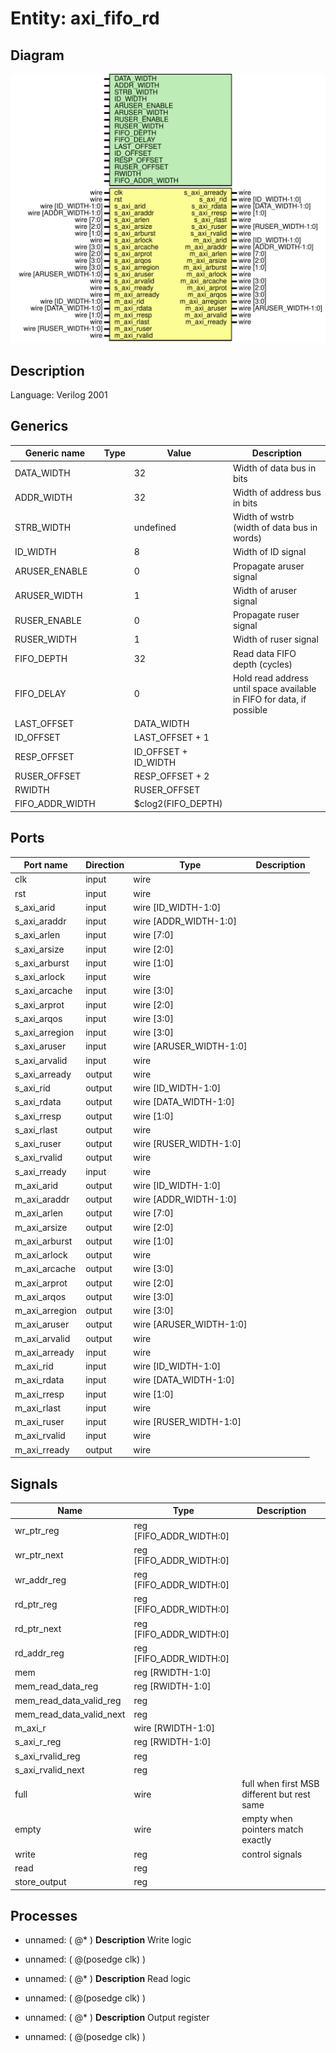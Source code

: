 # Entity: axi_fifo_rd

## Diagram

![Diagram](axi_fifo_rd.svg "Diagram")
## Description

Language: Verilog 2001
 
## Generics

| Generic name    | Type | Value                | Description                                                            |
| --------------- | ---- | -------------------- | ---------------------------------------------------------------------- |
| DATA_WIDTH      |      | 32                   | Width of data bus in bits                                              |
| ADDR_WIDTH      |      | 32                   | Width of address bus in bits                                           |
| STRB_WIDTH      |      | undefined            | Width of wstrb (width of data bus in words)                            |
| ID_WIDTH        |      | 8                    | Width of ID signal                                                     |
| ARUSER_ENABLE   |      | 0                    | Propagate aruser signal                                                |
| ARUSER_WIDTH    |      | 1                    | Width of aruser signal                                                 |
| RUSER_ENABLE    |      | 0                    | Propagate ruser signal                                                 |
| RUSER_WIDTH     |      | 1                    | Width of ruser signal                                                  |
| FIFO_DEPTH      |      | 32                   | Read data FIFO depth (cycles)                                          |
| FIFO_DELAY      |      | 0                    | Hold read address until space available in FIFO for data, if possible  |
| LAST_OFFSET     |      | DATA_WIDTH           |                                                                        |
| ID_OFFSET       |      | LAST_OFFSET + 1      |                                                                        |
| RESP_OFFSET     |      | ID_OFFSET + ID_WIDTH |                                                                        |
| RUSER_OFFSET    |      | RESP_OFFSET + 2      |                                                                        |
| RWIDTH          |      | RUSER_OFFSET         |                                                                        |
| FIFO_ADDR_WIDTH |      | $clog2(FIFO_DEPTH)   |                                                                        |
## Ports

| Port name      | Direction | Type                    | Description |
| -------------- | --------- | ----------------------- | ----------- |
| clk            | input     | wire                    |             |
| rst            | input     | wire                    |             |
| s_axi_arid     | input     | wire [ID_WIDTH-1:0]     |             |
| s_axi_araddr   | input     | wire [ADDR_WIDTH-1:0]   |             |
| s_axi_arlen    | input     | wire [7:0]              |             |
| s_axi_arsize   | input     | wire [2:0]              |             |
| s_axi_arburst  | input     | wire [1:0]              |             |
| s_axi_arlock   | input     | wire                    |             |
| s_axi_arcache  | input     | wire [3:0]              |             |
| s_axi_arprot   | input     | wire [2:0]              |             |
| s_axi_arqos    | input     | wire [3:0]              |             |
| s_axi_arregion | input     | wire [3:0]              |             |
| s_axi_aruser   | input     | wire [ARUSER_WIDTH-1:0] |             |
| s_axi_arvalid  | input     | wire                    |             |
| s_axi_arready  | output    | wire                    |             |
| s_axi_rid      | output    | wire [ID_WIDTH-1:0]     |             |
| s_axi_rdata    | output    | wire [DATA_WIDTH-1:0]   |             |
| s_axi_rresp    | output    | wire [1:0]              |             |
| s_axi_rlast    | output    | wire                    |             |
| s_axi_ruser    | output    | wire [RUSER_WIDTH-1:0]  |             |
| s_axi_rvalid   | output    | wire                    |             |
| s_axi_rready   | input     | wire                    |             |
| m_axi_arid     | output    | wire [ID_WIDTH-1:0]     |             |
| m_axi_araddr   | output    | wire [ADDR_WIDTH-1:0]   |             |
| m_axi_arlen    | output    | wire [7:0]              |             |
| m_axi_arsize   | output    | wire [2:0]              |             |
| m_axi_arburst  | output    | wire [1:0]              |             |
| m_axi_arlock   | output    | wire                    |             |
| m_axi_arcache  | output    | wire [3:0]              |             |
| m_axi_arprot   | output    | wire [2:0]              |             |
| m_axi_arqos    | output    | wire [3:0]              |             |
| m_axi_arregion | output    | wire [3:0]              |             |
| m_axi_aruser   | output    | wire [ARUSER_WIDTH-1:0] |             |
| m_axi_arvalid  | output    | wire                    |             |
| m_axi_arready  | input     | wire                    |             |
| m_axi_rid      | input     | wire [ID_WIDTH-1:0]     |             |
| m_axi_rdata    | input     | wire [DATA_WIDTH-1:0]   |             |
| m_axi_rresp    | input     | wire [1:0]              |             |
| m_axi_rlast    | input     | wire                    |             |
| m_axi_ruser    | input     | wire [RUSER_WIDTH-1:0]  |             |
| m_axi_rvalid   | input     | wire                    |             |
| m_axi_rready   | output    | wire                    |             |
## Signals

| Name                     | Type                    | Description                                  |
| ------------------------ | ----------------------- | -------------------------------------------- |
| wr_ptr_reg               | reg [FIFO_ADDR_WIDTH:0] |                                              |
| wr_ptr_next              | reg [FIFO_ADDR_WIDTH:0] |                                              |
| wr_addr_reg              | reg [FIFO_ADDR_WIDTH:0] |                                              |
| rd_ptr_reg               | reg [FIFO_ADDR_WIDTH:0] |                                              |
| rd_ptr_next              | reg [FIFO_ADDR_WIDTH:0] |                                              |
| rd_addr_reg              | reg [FIFO_ADDR_WIDTH:0] |                                              |
| mem                      | reg [RWIDTH-1:0]        |                                              |
| mem_read_data_reg        | reg [RWIDTH-1:0]        |                                              |
| mem_read_data_valid_reg  | reg                     |                                              |
| mem_read_data_valid_next | reg                     |                                              |
| m_axi_r                  | wire [RWIDTH-1:0]       |                                              |
| s_axi_r_reg              | reg [RWIDTH-1:0]        |                                              |
| s_axi_rvalid_reg         | reg                     |                                              |
| s_axi_rvalid_next        | reg                     |                                              |
| full                     | wire                    | full when first MSB different but rest same  |
| empty                    | wire                    | empty when pointers match exactly            |
| write                    | reg                     | control signals                              |
| read                     | reg                     |                                              |
| store_output             | reg                     |                                              |
## Processes
- unnamed: ( @* )
**Description**
Write logic

- unnamed: ( @(posedge clk) )
- unnamed: ( @* )
**Description**
Read logic

- unnamed: ( @(posedge clk) )
- unnamed: ( @* )
**Description**
Output register

- unnamed: ( @(posedge clk) )
